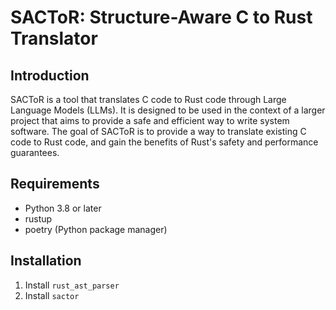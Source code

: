 # SACToR: Structure-Aware C to Rust Translator

## Introduction

SACToR is a tool that translates C code to Rust code through Large Language Models (LLMs). It is designed to be used in the context of a larger project that aims to provide a safe and efficient way to write system software. The goal of SACToR is to provide a way to translate existing C code to Rust code, and gain the benefits of Rust's safety and performance guarantees.

## Requirements

- Python 3.8 or later
- rustup
- poetry (Python package manager)

## Installation
1. Install `rust_ast_parser`
2. Install `sactor`
